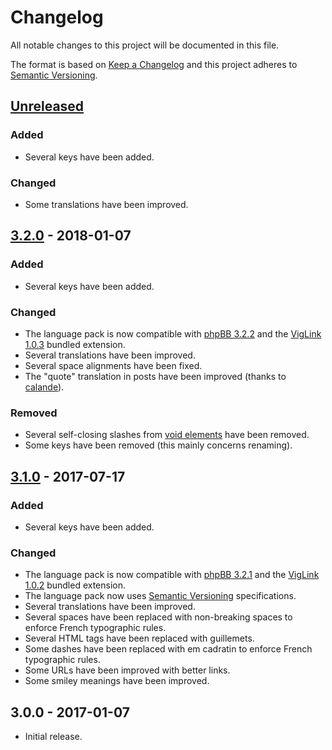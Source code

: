 # Changelog

All notable changes to this project will be documented in this file.

The format is based on [Keep a Changelog](http://keepachangelog.com/en/1.0.0/) and this project adheres to [Semantic Versioning](http://semver.org/spec/v2.0.0.html).

## [Unreleased](https://github.com/milescellar/phpbb-language-fr/compare/v3.2.0...3.2.x)

### Added

- Several keys have been added.

### Changed

- Some translations have been improved.

## [3.2.0](https://github.com/milescellar/phpbb-language-fr/compare/v3.1.0...v3.2.0) - 2018-01-07

### Added

- Several keys have been added.

### Changed

- The language pack is now compatible with [phpBB 3.2.2](https://download.phpbb.com/pub/release/3.2/3.2.2/) and the [VigLink 1.0.3](https://github.com/phpbb-extensions/viglink/releases/tag/release-1.0.3) bundled extension.
- Several translations have been improved.
- Several space alignments have been fixed.
- The "quote" translation in posts have been improved (thanks to [calande](https://www.phpbb.com/community/memberlist.php?mode=viewprofile&u=273294)).

### Removed

- Several self-closing slashes from [void elements](https://www.w3.org/TR/html5/syntax.html#void-elements) have been removed.
- Some keys have been removed (this mainly concerns renaming).

## [3.1.0](https://github.com/milescellar/phpbb-language-fr/compare/v3.0.0...v3.1.0) - 2017-07-17

### Added

- Several keys have been added.

### Changed

- The language pack is now compatible with [phpBB 3.2.1](https://download.phpbb.com/pub/release/3.2/3.2.1/) and the [VigLink 1.0.2](https://github.com/phpbb-extensions/viglink/releases/tag/release-1.0.2) bundled extension.
- The language pack now uses [Semantic Versioning](http://semver.org/) specifications.
- Several translations have been improved.
- Several spaces have been replaced with non-breaking spaces to enforce French typographic rules.
- Several HTML tags have been replaced with guillemets.
- Some dashes have been replaced with em cadratin to enforce French typographic rules.
- Some URLs have been improved with better links.
- Some smiley meanings have been improved.

## 3.0.0 - 2017-01-07

- Initial release.
